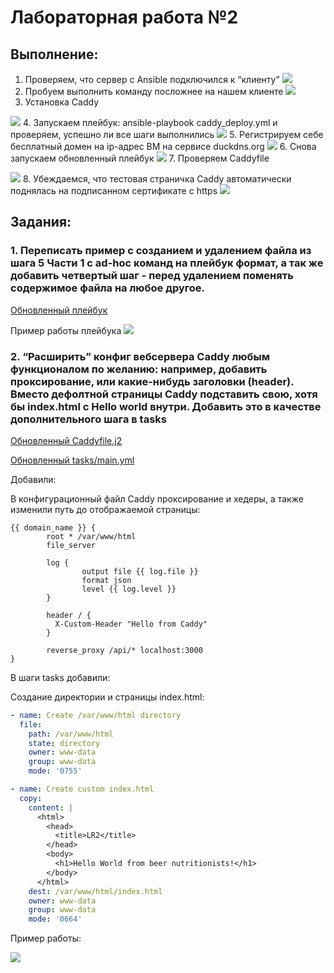# Лабораторная работа №2

## Выполнение:

1. Проверяем, что сервер с Ansible подключился к “клиенту”
![](images/1.jpg)
2. Пробуем выполнить команду посложнее на нашем клиенте
![](images/2.jpg)
3. Установка Caddy

![](images/3.jpg)
4. Запускаем плейбук: ansible-playbook caddy_deploy.yml и проверяем, успешно ли все шаги выполнились
![](images/4.jpg)
5. Регистрируем себе бесплатный домен на ip-адрес ВМ на сервисе duckdns.org
![](images/5.jpg)
6. Снова запускаем обновленный плейбук
![](images/6.jpg)
7. Проверяем Caddyfile

![](images/7.jpg)
8. Убеждаемся, что тестовая страничка Caddy автоматически поднялась на подписанном сертификате с https
![](images/8.jpg)

## Задания:
### 1. Переписать пример с созданием и удалением файла из шага 5 Части 1 с ad-hoc команд на плейбук формат, а так же добавить четвертый шаг - перед удалением поменять содержимое файла на любое другое.

[Обновленный плейбук](./sources/task1_playbook.yml)

Пример работы плейбука
![](images/9.jpg)

### 2. “Расширить” конфиг вебсервера Caddy любым функционалом по желанию: например, добавить проксирование, или какие-нибудь заголовки (header). Вместо дефолтной страницы Caddy подставить свою, хотя бы index.html с Hello world внутри. Добавить это в качестве дополнительного шага в tasks

[Обновленный Caddyfile.j2](./sources/Caddyfile.j2)

[Обновленный tasks/main.yml](./sources/main.yml)

Добавили:

В конфигурационный файл Caddy проксирование и хедеры, а также изменили путь до отображаемой страницы:

```
{{ domain_name }} {
        root * /var/www/html
        file_server

        log {
                output file {{ log.file }}
                format json
                level {{ log.level }}
        }

        header / {
          X-Custom-Header "Hello from Caddy"
        }

        reverse_proxy /api/* localhost:3000
}
```

В шаги tasks добавили:

Создание директории и страницы index.html:

```yaml
- name: Create /var/www/html directory
  file:
    path: /var/www/html
    state: directory
    owner: www-data
    group: www-data
    mode: '0755'

- name: Create custom index.html
  copy:
    content: |
      <html>
        <head>
          <title>LR2</title>
        </head>
        <body>
          <h1>Hello World from beer nutritionists!</h1>
        </body>
      </html>
    dest: /var/www/html/index.html
    owner: www-data
    group: www-data
    mode: '0664'
```

Пример работы:

![](images/10.jpg)